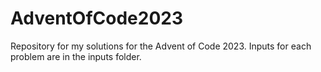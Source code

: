 # AdventOfCode2023
Repository for my solutions for the Advent of Code 2023. Inputs for each problem are in the inputs folder.
